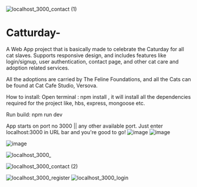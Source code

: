 ![localhost_3000_contact (1)](https://user-images.githubusercontent.com/50805195/124379218-4e9c2c00-dcd3-11eb-93c8-ed76779392e7.png)
# Catturday-
A Web App project that is basically made to celebrate the Caturday for all cat slaves. Supports responsive design, and includes features like login/signup, user authentication, contact page, and other cat care and adoption related services. 

All the adoptions are carried by The Feline Foundations, and all the Cats can be found at Cat Cafe Studio, Versova.


How to install:
 Open terminal : npm install , it will install all the dependencies required for the project like, hbs, express, mongoose etc.
 
 Run build: npm run dev
 
 App starts on port no 3000 || any other available port.
 Just enter localhost:3000 in URL bar and you're good to go!
 ![image](https://user-images.githubusercontent.com/50805195/123964079-b8b18a00-d9d0-11eb-8bc2-9b3ea23f2d25.png)
 ![image](https://user-images.githubusercontent.com/50805195/123964264-ded72a00-d9d0-11eb-87e1-fee43f83de4c.png)

![image](https://user-images.githubusercontent.com/50805195/123964197-d41c9500-d9d0-11eb-910f-c74b1a60ec13.png)
 
 ![localhost_3000_](https://user-images.githubusercontent.com/50805195/123967498-ff54b380-d9d3-11eb-92a5-324f2dd09fe1.png)
  
![localhost_3000_contact (2)](https://user-images.githubusercontent.com/50805195/124379247-78555300-dcd3-11eb-9d3d-3fcab7a19c66.png)

![localhost_3000_register](https://user-images.githubusercontent.com/50805195/123965390-08448580-d9d2-11eb-9ae3-56b04c066ce4.png)
![localhost_3000_login](https://user-images.githubusercontent.com/50805195/123965403-0b3f7600-d9d2-11eb-9391-784c44dfdad7.png)
